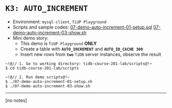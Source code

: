 # `K3: AUTO_INCREMENT`
+ Environment: `mysql-client`, `TiUP Playground`
+ Scripts and sample codes:
[07-demo-auto-increment-01-setup.sql](https://github.com/pingcap/tidb-course-201-lab/blob/master/scripts/07-demo-auto-increment-01-setup.sql)
[07-demo-auto-increment-03-show.sh](https://github.com/pingcap/tidb-course-201-lab/blob/master/scripts/07-demo-auto-increment-03-show.sh)
+ Mini demo story:
  + This demo is `TiUP Playground` **ONLY**
  + Create a table with **`AUTO_INCREMENT`** and **`AUTO_ID_CACHE 300`**
  + Insert new rows from **`two`** `TiDB` server instances, observe the result
```
~!@// 1. Go to working directory: tidb-course-201-lab/scripts@!~
$ cd tidb-course-201-lab/scripts

~!@// 2. Run demo scripts@!~
$ ./07-demo-auto-increment-01-setup.sh
$ ./07-demo-auto-increment-03-show.sh
```
------------------------------------------------------------------------------
[no notes]